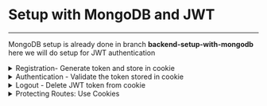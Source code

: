 # Setup with MongoDB and JWT
----------------------------

MongoDB setup is already done in branch **backend-setup-with-mongodb**
here we will do setup for JWT authentication
 
<details>
  <summary> Registration- Generate token and store in cookie </summary>
1. JWT_SECRET in .env file  

Add a varibale wuth name JWT_SECRET in .env file and give a value to it

> JWT_SECRET=abc123

 
2. Create a new folder utils inside backend folder  
and add a new file generateToken.js

generateToken.js
----------------

```javascript
import jwt from 'jsonwebtoken'

const generateToken= (res, userId) => {
    const token= jwt.sign({userId}, process.env.JWT_SECRET, { 
        expiresIn: '30d'
    });
    res.cookie('jwt', token,{  // store in cookie
        httpOnly: true, // 
        secure: process.env.NODE_ENV !== 'development', // https only if prod
        sameSite: 'strict', // for CSRF attack
        maxAge: 30 * 24 * 60 * 60 * 1000 // 30 days
    })
}
export default generateToken;
```

3. import generateToken in userController

In function registerUser, when user is created
> const user= await User.create({name, email, password});

then before sending response we will call generateToken function which will create token and store in cookies of postman

```javascript
 const user= await User.create({name, email, password});
    if(user) {
        generateToken(res, user._id); // new code

        res.status(201).json({
            _id: user._id,
            name: user.name,
            email: user.email
        })
```

In Postman, hit the post call for register user  <br />
with below data in  body -> x-www-form-urlencoded  <br />
```javascript
name: swatantra sinha
password: sinha
email: swat1508@gmail.com
```

When we click on send we can see the response like below 
```javascript
{
    "_id": "6662fad416e7fbd5912a7aa3",
    "name": "swatantra sinha",
    "email": "swat1508@gmail.com"
}
```

And also in cookies tab we can see 
jwt token with below data : 
```javascript
Name: jwt
value: eyJhbGciOiJIUzI1NiIsInR5cCI6IkpXVCJ9.eyJ1c2VySWQiOiI2NjYyZmFkNDE2ZTdmYmQ1OTEyYTdhYTMiLCJpYXQiOjE3MTc3NjI3NzMsImV4cCI6MTcyMDM1NDc3M30.dtRBmAXHAtCXzbkjLIEUx0akJ8WzlpBaG2e_sX0_Sr8
Domain: localhost
Path: /
Expires: date which is 30 days after date from now
HttpOnly: true
Secure: false
```
</details>


<details>
  <summary> Authentication - Validate the token stored in cookie </summary>

userModel.js
--------------
We need to compare encoded password stored in DB with password enntered by user <br/>
for this we will use compare method from bcrypt and create below function matchPassword 
after 
>  userSchema.pre .... // encoding logic

```javascript
userSchema.methods.matchPassword= async function(enteredPassword) {
    return await bcrypt.compare(enteredPassword, this.password)
}
```

Now we will utilize this matchPassword in userController  <br/>

In userController.js file -->  authUser function  <br />
 we have the below code :
 
 ```javascript
const authUser= asyncHandler(async (req, res) => {
    res.status(200).json({message: 'Auth user'})
});
```
We will modify this to  as below :
```javascript
const authUser= asyncHandler(async (req, res) => {
    const { email, password}= req.body;
    const user= await User.findOne({email}); 
    if(user && (await user.matchPassword(password))) {
        generateToken(res, user._id);

        res.status(201).json({
            _id: user._id,
            name: user.name,
            email: user.email
        })
    } else {
        res.status(400);
        throw new Error('Invalid  email or password ')
    }

    // res.status(200).json({message: 'Auth user'})
});
```
We can test our POST call route for User Auth /users/auth in POSTMAN
with below data in  body -> x-www-form-urlencoded  <br />
```javascript
name: swatantra sinha
password: sinha
email: swat1508@gmail.com
```

we will get response :
```javascript
{
    "_id": "6662fad416e7fbd5912a7aa3",
    "name": "swatantra sinha",
    "email": "swat1508@gmail.com"
}
```

</details>



<details>
<summary> Logout - Delete JWT token from cookie </summary>
 <br />
 
 We have function logoutUser in userController.js with below code:  

 ```javascript
const logoutUser= asyncHandler(async (req, res) => {
    res.status(200).json({message: 'Logout User'})
});
```
We will modify it to below : 


userController.js
-----------------

 ```javascript
const logoutUser= asyncHandler(async (req, res) => {
    res.cookie('jwt', '', {
        httpOnly: true,
        expires: new Date(0), // expires right now
    })
    res.status(200).json({message: 'User Logged Out'})
});
```
</details>

<details>
<summary> Protecting Routes: Use Cookies  </summary>
Since register , login and logout is done so now we will proceed for protecting routes


1. TO use cookies stores we need cookie-parser which we have already installed. <br />
So in server.js lets make changes to use cookie-parser before below line :<br />


> app.use('/api/users', userRoutes)

```javascript
import cookieParser from 'cookie-parser';

app.use(cookieParser()); // new code 
app.use('/api/users', userRoutes)
```
2. In middleware folder create new file- authMiddleware.js and create function protect <br/>
where we will use jwt.verify method to decode token <br />

```javascript
import jwt from 'jsonwebtoken';
import asyncHandler from 'express-async-handler';
import User from '../models/userModel.js'

const protect=  asyncHandler(async (req,res,next) => {
    let token=null;
    token= req.cookies.jwt; // possible because of cookie parser
    
    if(token) {
        console.log('token present: continue');
        try {
            const decoded= jwt.verify(token, process.env.JWT_SECRET); // 2 paraem - actual token and secret key
            console.log("protect function ==> decoded : ", decoded);
            
/*  Note:   
        In generateToken.js we have passed userId in token
        const token= jwt.sign({userId}, process.env.JWT_SECRET, { expiresIn: '30d'}); 
        
        The decoded object should have userId in it. The ultimate goal is to set req.user to user of token
        as req.user can access from any route so set req.user to user of the token   
        
        User.findById(decoded.userId) - this will have user but will also have password even though its hashed
        So we will still remove that
        */
        req.user= await User.findById(decoded.userId).select('-password');

  
            next();
        } catch (error) {
            res.status(401);
            throw new Error('Not authorized, invalid token')
        }
    } else {
        console.log('token absent !!! ');
        res.status(401);
        throw new Error('Not authorized, no token')
    }
});

export {protect} ;
```

> In above we are not exporting as default as we may need to add some more authentication middleware like admin because some routes may not want admin access

<br />
At this point we have not added this middleware
so if we call users/profile we will be able to access it

Lets add protect middleware in userRoute

userRoute.js
------------
> import {protect} from '../middleware/authMiddleware.js'

and the existing code below 
```javascript
router
    .route('/profile')
    .get( getUserProfile)
    .put(  updateUserProfile)
```
will be removed and new code with protect middleware will be added

```javascript
router
    .route('/profile')
    .get(protect, getUserProfile)
    .put( protect, updateUserProfile)
```

Now first hit logout api so that token from cookie gets deleted and then hit getProfile api
it will show error
> "message": "Not authorized, no token"

if we hit login api(/users/auth) once (token gets added in cookie)
and then hit getProfile api it will be successful
 
</details>
